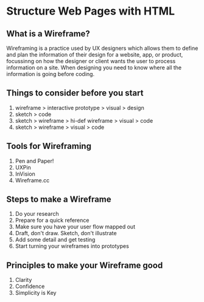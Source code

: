 # Structure Web Pages with HTML

## What is a Wireframe?

Wireframing is a practice used by UX designers which allows them to define and plan the information of their design for a website, app, or product, focussinng on how the designer or client wants the user to process information on a site. When designing you need to know where all the information is going before coding. 

## Things to consider before you start

1. wireframe > interactive prototype > visual > design
2. sketch > code
3. sketch > wireframe > hi-def wireframe > visual > code
4. sketch > wireframe > visual > code
   
## Tools for Wireframing

1. Pen and Paper!
2. UXPin
3. InVision
4. Wireframe.cc

## Steps to make a Wireframe

1. Do your research
2. Prepare for a quick reference
3. Make sure you have your user flow mapped out
4. Draft, don't draw. Sketch, don't illustrate
5. Add some detail and get testing
6. Start turning your wireframes into prototypes

## Principles to make your Wireframe good

1. Clarity
2. Confidence
3. Simplicity is Key
